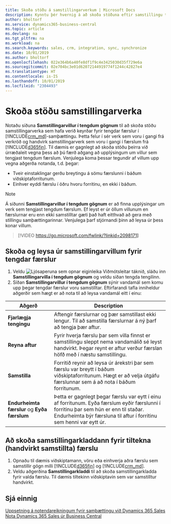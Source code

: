 ```yaml
---
title: Skoða stöðu á samstillingarverkum | Microsoft Docs
description: Kynntu þér hvernig á að skoða stöðuna eftir samstillingu tengdra færslna.
author: bholtorf
ms.service: dynamics365-business-central
ms.topic: article
ms.devlang: na
ms.tgt_pltfrm: na
ms.workload: na
ms.search.keywords: sales, crm, integration, sync, synchronize
ms.date: 10/01/2019
ms.author: bholtorf
ms.openlocfilehash: 022e364b6a40fe8df1f9c4e3425030d35f729e6a
ms.sourcegitcommit: 02e704bc3e01d62072144919774f1244c42827e4
ms.translationtype: HT
ms.contentlocale: is-IS
ms.lasthandoff: 10/01/2019
ms.locfileid: "2304493"
---
```

# <a name="view-the-status-of-synchronization-jobs"></a>Skoða stöðu samstillingarverka
Notaðu síðuna **Samstillingarvillur í tengdum gögnum** til að skoða stöðu samstillingarverka sem hafa verið keyrðar fyrir tengdar færslur í [!INCLUDE[crm_md](includes/crm_md.md)]-samþættingu. Þetta felur í sér verk sem voru í gangi frá verkröð og handvirk samstillingarverk sem voru í gangi í færslum frá [!INCLUDE[d365fin](includes/d365fin_md.md)]. Til dæmis er gagnlegt að skoða stöðu þeirra við úrræðaleit vegna þess að þú færð aðgang að upplýsingum um villur sem tengjast tengdum færslum. Venjulega koma þessar tegundir af villum upp vegna aðgerða notanda, t.d. þegar:  

* Tveir einstaklingar gerðu breytingu á sömu færslunni í báðum viðskiptaforritunum.
* Einhver eyddi færslu í öðru hvoru forritinu, en ekki í báðum.

> [!Note]
> Á síðunni **Samstillingarvillur í tengdum gögnum** er að finna upplýsingar um verk sem tengjast tengdum færslum. Ef leyst er úr öllum villunum en færslurnar eru enn ekki samstilltar gæti það haft eitthvað að gera með stillingu samþættingarinnar. Venjulega þarf stjórnandi þinn að leysa úr þess konar villum.   

> [!VIDEO https://go.microsoft.com/fwlink/?linkid=2098171]

## <a name="to-view-and-resolve-synchronization-errors-for-coupled-records"></a>Skoða og leysa úr samstillingarvillum fyrir tengdar færslur
1. Veldu ![Ljósaperuna sem opnar eiginleika Viðmótsleitar](media/ui-search/search_small.png "Segðu mér hvað þú vilt gera") táknið, sláðu inn **Samstillingarvilla í tengdum gögnum** og veldu síðan tengda tengilinn.
2. Síðan **Samstillingarvillur í tengdum gögnum** sýnir vandamál sem komu upp þegar tengdar færslur voru samstilltar. Eftirfarandi tafla inniheldur aðgerðir sem hægt er að nota til að leysa vandamál eitt í einu:

|Aðgerð|Description|
|----|----|
|**Fjarlægja tengingu**|Aftengir færslurnar og þær samstillast ekki lengur. Til að samstilla færslurnar á ný þarf að tengja þær aftur.|
|**Reyna aftur**|Fyrir hverja færslu þar sem villa finnst er samstillingu sleppt nema vandamálið sé leyst handvirkt. Þegar reynt er aftur verður færslan höfð með í næstu samstillingu.|
|**Samstilla**|Forritið reynir að leysa úr árekstri þar sem færslu var breytt í báðum viðskiptaforritunum. Hægt er að velja útgáfu færslunnar sem á að nota í báðum forritunum.|
|**Endurheimta færslur** og **Eyða færslum**|Þetta er gagnlegt þegar færslu var eytt í einu af forritunum. Eyða færslum eyðir færslunni í forritinu þar sem hún er enn til staðar. Endurheimta býr færsluna til aftur í forritinu sem henni var eytt úr.|

## <a name="to-view-the-synchronization-log-for-a-specific-manually-synchronized-record"></a>Að skoða samstillingarkladdann fyrir tiltekna (handvirkt samstillta) færslu
1. Opnaðu til dæmis viðskiptamann, vöru eða einhverja aðra færslu sem samstillir gögn milli [!INCLUDE[d365fin](includes/d365fin_md.md)] og [!INCLUDE[crm_md](includes/crm_md.md)].
2. Veldu aðgerðina **Samstillingarkladdi** til að skoða samstillingarkladda fyrir valda færslu. Til dæmis tiltekinn viðskiptavin sem var samstilltur handvirkt.

## <a name="see-also"></a>Sjá einnig  
[Uppsetning á notendareikningum fyrir samþættingu við Dynamics 365 Sales](admin-setting-up-integration-with-dynamics-sales.md)  
[Nota Dynamics 365 Sales úr Business Central](marketing-integrate-dynamicscrm.md)
